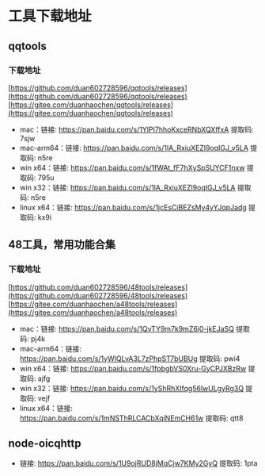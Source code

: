 # 工具下载地址

## qqtools

### 下载地址
[https://github.com/duan602728596/qqtools/releases](https://github.com/duan602728596/qqtools/releases)   
[https://gitee.com/duanhaochen/qqtools/releases](https://gitee.com/duanhaochen/qqtools/releases)
* mac：链接: https://pan.baidu.com/s/1YlPI7hhoKxceRNbXQXffxA 提取码: 7sjw
* mac-arm64：链接: https://pan.baidu.com/s/1lA_RxiuXEZl9oqIGJ_v5LA 提取码: n5re
* win x64：链接: https://pan.baidu.com/s/1fWAt_fF7hXySpSUYCF1nxw 提取码: 795u
* win x32：链接: https://pan.baidu.com/s/1lA_RxiuXEZl9oqIGJ_v5LA 提取码: n5re
* linux x64：链接: https://pan.baidu.com/s/1jcEsCiBEZsMy4yYJqpJadg 提取码: kx9i

## 48工具，常用功能合集

### 下载地址
[https://github.com/duan602728596/48tools/releases](https://github.com/duan602728596/48tools/releases)   
[https://gitee.com/duanhaochen/a48tools/releases](https://gitee.com/duanhaochen/a48tools/releases)
* mac：链接: https://pan.baidu.com/s/1QvTY9m7k9mZ6j0-jkEJaSQ 提取码: pj4k
* mac-arm64：链接: https://pan.baidu.com/s/1yWIQLvA3L7zPhpST7bUBUg 提取码: pwi4
* win x64：链接: https://pan.baidu.com/s/1fpbgbVS0Xru-GyCPJXBzRw 提取码: ajfg
* win x32：链接: https://pan.baidu.com/s/1yShRhXIfqg56lwULgyRg3Q 提取码: vejf
* linux x64：链接: https://pan.baidu.com/s/1mNSThRLCACbXqiNEmCH61w 提取码: qtt8

## node-oicqhttp

* 链接: https://pan.baidu.com/s/1U9ojRUD8jMqCjw7KMy2GyQ 提取码: 1pta
